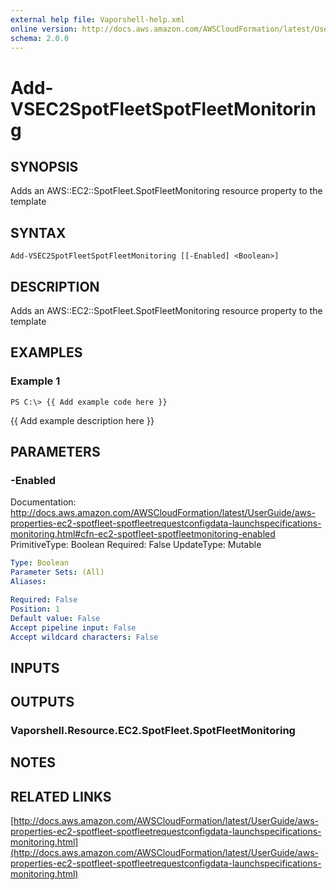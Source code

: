 ```yaml
---
external help file: Vaporshell-help.xml
online version: http://docs.aws.amazon.com/AWSCloudFormation/latest/UserGuide/aws-properties-ec2-spotfleet-spotfleetrequestconfigdata-launchspecifications-monitoring.html
schema: 2.0.0
---
```


# Add-VSEC2SpotFleetSpotFleetMonitoring

## SYNOPSIS
Adds an AWS::EC2::SpotFleet.SpotFleetMonitoring resource property to the template

## SYNTAX

```
Add-VSEC2SpotFleetSpotFleetMonitoring [[-Enabled] <Boolean>]
```

## DESCRIPTION
Adds an AWS::EC2::SpotFleet.SpotFleetMonitoring resource property to the template

## EXAMPLES

### Example 1
```
PS C:\> {{ Add example code here }}
```

{{ Add example description here }}

## PARAMETERS

### -Enabled
Documentation: http://docs.aws.amazon.com/AWSCloudFormation/latest/UserGuide/aws-properties-ec2-spotfleet-spotfleetrequestconfigdata-launchspecifications-monitoring.html#cfn-ec2-spotfleet-spotfleetmonitoring-enabled
PrimitiveType: Boolean
Required: False
UpdateType: Mutable

```yaml
Type: Boolean
Parameter Sets: (All)
Aliases: 

Required: False
Position: 1
Default value: False
Accept pipeline input: False
Accept wildcard characters: False
```

## INPUTS

## OUTPUTS

### Vaporshell.Resource.EC2.SpotFleet.SpotFleetMonitoring

## NOTES

## RELATED LINKS

[http://docs.aws.amazon.com/AWSCloudFormation/latest/UserGuide/aws-properties-ec2-spotfleet-spotfleetrequestconfigdata-launchspecifications-monitoring.html](http://docs.aws.amazon.com/AWSCloudFormation/latest/UserGuide/aws-properties-ec2-spotfleet-spotfleetrequestconfigdata-launchspecifications-monitoring.html)

